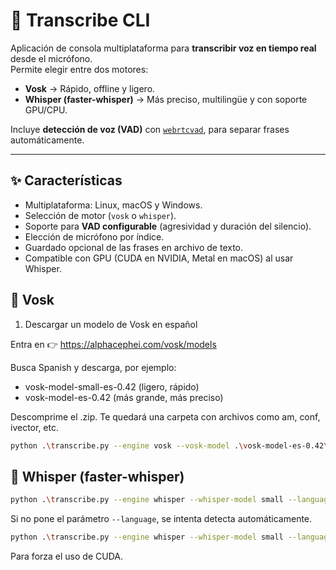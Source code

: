 # 🎤 Transcribe CLI

Aplicación de consola multiplataforma para **transcribir voz en tiempo real** desde el micrófono.  
Permite elegir entre dos motores:

- **Vosk** → Rápido, offline y ligero.  
- **Whisper (faster-whisper)** → Más preciso, multilingüe y con soporte GPU/CPU.

Incluye **detección de voz (VAD)** con [`webrtcvad`](https://github.com/wiseman/py-webrtcvad), para separar frases automáticamente.

---

## ✨ Características

- Multiplataforma: Linux, macOS y Windows.  
- Selección de motor (`vosk` o `whisper`).  
- Soporte para **VAD configurable** (agresividad y duración del silencio).  
- Elección de micrófono por índice.  
- Guardado opcional de las frases en archivo de texto.  
- Compatible con GPU (CUDA en NVIDIA, Metal en macOS) al usar Whisper.

## 🚀 Vosk

1. Descargar un modelo de Vosk en español

Entra en 👉 https://alphacephei.com/vosk/models

Busca Spanish y descarga, por ejemplo:

- vosk-model-small-es-0.42 (ligero, rápido)
- vosk-model-es-0.42 (más grande, más preciso)

Descomprime el .zip. Te quedará una carpeta con archivos como am, conf, ivector, etc.

```bash
python .\transcribe.py --engine vosk --vosk-model .\vosk-model-es-0.42\
```

## 🚀 Whisper (faster-whisper)

```bash
python .\transcribe.py --engine whisper --whisper-model small --language es
```

Si no pone el parámetro `--language`, se intenta detecta automáticamente.

```bash
python .\transcribe.py --engine whisper --whisper-model small --language es --device cuda
```

Para forza el uso de CUDA.

